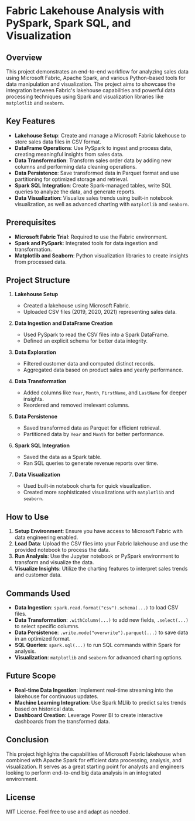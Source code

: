# Fabric Lakehouse Analysis with PySpark, Spark SQL, and Visualization

## Overview
This project demonstrates an end-to-end workflow for analyzing sales data using Microsoft Fabric, Apache Spark, and various Python-based tools for data manipulation and visualization. The project aims to showcase the integration between Fabric's lakehouse capabilities and powerful data processing techniques using Spark and visualization libraries like `matplotlib` and `seaborn`.

## Key Features
- **Lakehouse Setup**: Create and manage a Microsoft Fabric lakehouse to store sales data files in CSV format.
- **DataFrame Operations**: Use PySpark to ingest and process data, creating meaningful insights from sales data.
- **Data Transformation**: Transform sales order data by adding new columns and performing data cleaning operations.
- **Data Persistence**: Save transformed data in Parquet format and use partitioning for optimized storage and retrieval.
- **Spark SQL Integration**: Create Spark-managed tables, write SQL queries to analyze the data, and generate reports.
- **Data Visualization**: Visualize sales trends using built-in notebook visualization, as well as advanced charting with `matplotlib` and `seaborn`.

## Prerequisites
- **Microsoft Fabric Trial**: Required to use the Fabric environment.
- **Spark and PySpark**: Integrated tools for data ingestion and transformation.
- **Matplotlib and Seaborn**: Python visualization libraries to create insights from processed data.

## Project Structure
1. **Lakehouse Setup**
   - Created a lakehouse using Microsoft Fabric.
   - Uploaded CSV files (2019, 2020, 2021) representing sales data.

2. **Data Ingestion and DataFrame Creation**
   - Used PySpark to read the CSV files into a Spark DataFrame.
   - Defined an explicit schema for better data integrity.

3. **Data Exploration**
   - Filtered customer data and computed distinct records.
   - Aggregated data based on product sales and yearly performance.

4. **Data Transformation**
   - Added columns like `Year`, `Month`, `FirstName`, and `LastName` for deeper insights.
   - Reordered and removed irrelevant columns.

5. **Data Persistence**
   - Saved transformed data as Parquet for efficient retrieval.
   - Partitioned data by `Year` and `Month` for better performance.

6. **Spark SQL Integration**
   - Saved the data as a Spark table.
   - Ran SQL queries to generate revenue reports over time.

7. **Data Visualization**
   - Used built-in notebook charts for quick visualization.
   - Created more sophisticated visualizations with `matplotlib` and `seaborn`.

## How to Use
1. **Setup Environment**: Ensure you have access to Microsoft Fabric with data engineering enabled.
2. **Load Data**: Upload the CSV files into your Fabric lakehouse and use the provided notebook to process the data.
3. **Run Analysis**: Use the Jupyter notebook or PySpark environment to transform and visualize the data.
4. **Visualize Insights**: Utilize the charting features to interpret sales trends and customer data.

## Commands Used
- **Data Ingestion**: `spark.read.format("csv").schema(...)` to load CSV files.
- **Data Transformation**: `.withColumn(...)` to add new fields, `.select(...)` to select specific columns.
- **Data Persistence**: `.write.mode("overwrite").parquet(...)` to save data in an optimized format.
- **SQL Queries**: `spark.sql(...)` to run SQL commands within Spark for analysis.
- **Visualization**: `matplotlib` and `seaborn` for advanced charting options.

## Future Scope
- **Real-time Data Ingestion**: Implement real-time streaming into the lakehouse for continuous updates.
- **Machine Learning Integration**: Use Spark MLlib to predict sales trends based on historical data.
- **Dashboard Creation**: Leverage Power BI to create interactive dashboards from the transformed data.

## Conclusion
This project highlights the capabilities of Microsoft Fabric lakehouse when combined with Apache Spark for efficient data processing, analysis, and visualization. It serves as a great starting point for analysts and engineers looking to perform end-to-end big data analysis in an integrated environment.

## License
MIT License. Feel free to use and adapt as needed.


